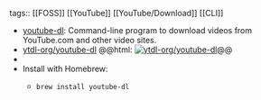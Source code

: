 tags:: [[FOSS]] [[YouTube]] [[YouTube/Download]] [[CLI]]

- [youtube-dl](https://ytdl-org.github.io/youtube-dl/): Command-line program to download videos from YouTube.com and other video sites.
- [ytdl-org/youtube-dl](https://github.com/ytdl-org/youtube-dl)
  @@html: <a href="https://github.com/ytdl-org/youtube-dl/"><img src="https://github-readme-stats-astronomer.vercel.app/api/pin/?username=ytdl-org&repo=youtube-dl&theme=tokyonight" alt="ytdl-org/youtube-dl"/></a>@@
-
- Install with Homebrew:
	- ```bash
	  brew install youtube-dl
	  ```
